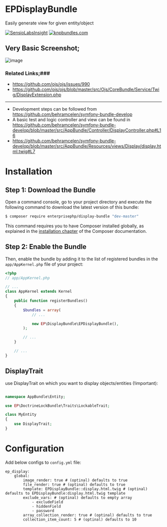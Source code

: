 # EPDisplayBundle
Easily generate view for given entity/object

[![SensioLabsInsight](https://insight.sensiolabs.com/projects/9e66e05d-ff79-4a8b-9cb0-dd547f95c162/small.png)](https://insight.sensiolabs.com/projects/9e66e05d-ff79-4a8b-9cb0-dd547f95c162)
[![knpbundles.com](http://knpbundles.com/EnterprisePHP/EPDisplayBundle/badge-short)](http://knpbundles.com/EnterprisePHP/EPDisplayBundle)

Very Basic Screenshot;
---------------------
![image](https://cloud.githubusercontent.com/assets/4572080/14238217/cd669910-fa36-11e5-9623-d4d150065659.png)


### Related Links;###
  - https://github.com/ojs/ojs/issues/990
  - https://github.com/ojs/ojs/blob/master/src/Ojs/CoreBundle/Service/Twig/DisplayExtension.php
<hr>

- Development steps can be followed from https://github.com/behramcelen/symfony-bundle-develop
- A basic test and logic controller and view can be found in https://github.com/behramcelen/symfony-bundle-develop/blob/master/src/AppBundle/Controller/DisplayController.php#L16
- https://github.com/behramcelen/symfony-bundle-develop/blob/master/src/AppBundle/Resources/views/Display/display.html.twig#L7


Installation
============

Step 1: Download the Bundle
---------------------------

Open a command console, go to your project directory and execute the
following command to download the latest version of this bundle:

```bash
$ composer require enterprisephp/display-bundle "dev-master"
```

This command requires you to have Composer installed globally, as explained
in the [installation chapter](https://getcomposer.org/doc/00-intro.md)
of the Composer documentation.

Step 2: Enable the Bundle
-------------------------

Then, enable the bundle by adding it to the list of registered bundles
in the `app/AppKernel.php` file of your project:

```php
<?php
// app/AppKernel.php

// ...
class AppKernel extends Kernel
{
    public function registerBundles()
    {
        $bundles = array(
            // ...

            new EP\DisplayBundle\EPDisplayBundle(),
        );

        // ...
    }

    // ...
}
```
DisplayTrait
-------------
use DisplayTrait on which you want to display objects/entities (!important):
```php

namespace AppBundle\Entity;

use EP\DoctrineLockBundle\Traits\LockableTrait;

class MyEntity
{
    use DisplayTrait;
}
```

Configuration
=============

Add below configs to `config.yml` file:
```
ep_display:
    global:
        image_render: true # (optinal) defaults to true
        file_render: true # (optinal) defaults to true
        template: EPDisplayBundle::display.html.twig # (optinal) defaults to EPDisplayBundle:display.html.twig template
        exclude_vars: # (optinal) defaults to empty array
            - excludeField
            - hiddenField
            - password
        array_collection_render: true # (optinal) defaults to true
        collection_item_count: 5 # (optinal) defaults to 10
```
